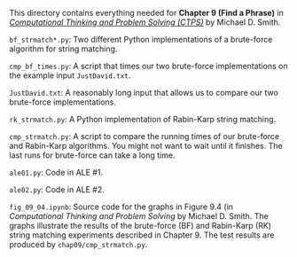 This directory contains everything needed for
**Chapter 9 (Find a Phrase)** in
[*Computational Thinking and Problem Solving (CTPS)*](https://profsmith89.github.io/ctps/ctps.html)
by Michael D. Smith.

`bf_strmatch*.py`: Two different Python implementations of a brute-force
algorithm for string matching.

`cmp_bf_times.py`: A script that times our two brute-force implementations on
the example input `JustDavid.txt`.

`JustDavid.txt`: A reasonably long input that allows us to compare our
two brute-force implementations.

`rk_strmatch.py`: A Python implementation of Rabin-Karp string matching.

`cmp_strmatch.py`: A script to compare the running times of our brute-force and
Rabin-Karp algorithms.  You might not want to wait until it finishes. The last
runs for brute-force can take a long time.

`ale01.py`: Code in ALE \#1.

`ale02.py`: Code in ALE \#2.

`fig_09_04.ipynb`: Source code for the graphs in Figure 9.4 (in
_Computational Thinking and Problem Solving_ by Michael D. Smith. The
graphs illustrate the results of the brute-force (BF) and Rabin-Karp (RK) string
matching experiments described in Chapter 9. The test results are produced by
`chap09/cmp_strmatch.py`.
